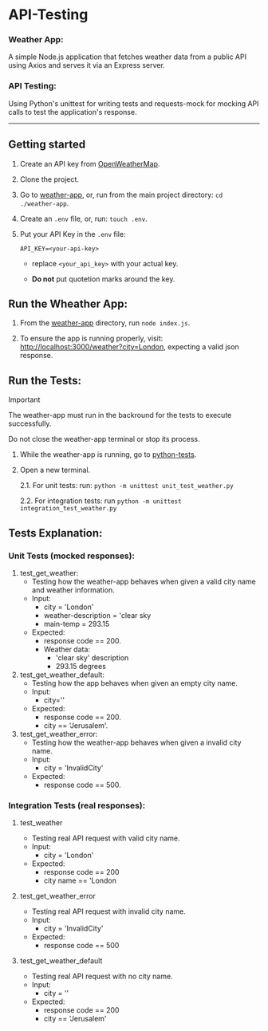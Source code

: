 # API-Testing
### Weather App: 

A simple Node.js application that fetches weather data from a public API using Axios and serves it via an Express server.

### API Testing: 

Using Python's unittest for writing tests and requests-mock for mocking API calls to test the application's response.
___
## Getting started

1) Create an API key from [OpenWeatherMap](https://openweathermap.org/api).

2) Clone the project.

3) Go to [weather-app](weather-app), or, run from the main project directory: `cd ./weather-app`.

4) Create an `.env` file, or, run: `touch .env`.

5) Put your API Key in the `.env` file:
   ```.env
   API_KEY=<your-api-key>
   ```

   * replace `<your_api_key>` with your actual key.
   
   * __Do not__ put quotetion marks around the key.

  ## Run the Wheather App:

   1. From the [weather-app](weather-app) directory, run `node index.js`.
     
   2. To ensure the app is running properly, visit: [http://localhost:3000/weather?city=London](http://localhost:3000/weather?city=London), expecting a valid json response.

## Run the Tests:

> [!IMPORTANT]
> The weather-app must run in the backround for the tests to execute successfully.
> 
> Do not close the weather-app terminal or stop its process.
   
   1. While the weather-app is running, go to [python-tests](python-tests).
   
   2.   Open a new terminal.

         2.1. For unit tests: run: `python -m unittest unit_test_weather.py`

         2.2. For integration tests: run `python -m unittest integration_test_weather.py`

## Tests Explanation:

### Unit Tests (mocked responses):

1) test_get_weather:
   * Testing how the weather-app behaves when given a valid city name and weather information.
   * Input:
     - city = 'London'
     - weather-description = 'clear sky
     - main-temp = 293.15
   * Expected:
     - response code == 200.
     - Weather data:
       - 'clear sky' description
       - 293.15 degrees
2) test_get_weather_default:
   * Testing how the app behaves when given an empty city name.
   * Input:
     - city=''
   * Expected:
     - response code == 200.
     - city == 'Jerusalem'.
3) test_get_weather_error:
   * Testing how the weather-app behaves when given a invalid city name.
   * Input:
     - city = 'InvalidCity'
   * Expected:
     - response code == 500.

### Integration Tests (real responses):

1) test_weather
   * Testing real API request with valid city name.
   * Input:
     - city = 'London'
   * Expected:
     - response code == 200
     - city name == 'London
       
3) test_get_weather_error
   * Testing real API request with invalid city name.
   * Input:
     - city = 'InvalidCity'
   * Expected:
     - response code == 500 
   
5) test_get_weather_default
    * Testing real API request with no city name.
    * Input:
      - city = ''
    * Expected:
      - response code == 200 
      - city == 'Jerusalem'

